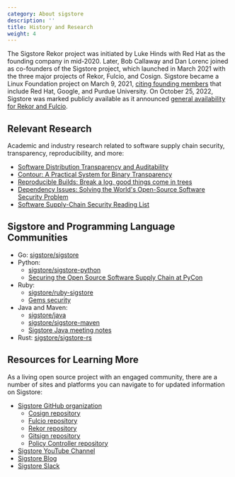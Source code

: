 ```yaml
---
category: About sigstore
description: ''
title: History and Research
weight: 4
---
```


The Sigstore Rekor project was initiated by Luke Hinds with Red Hat as the founding company in mid-2020. Later, Bob Callaway and Dan Lorenc joined as co-founders of the Sigstore project, which launched in March 2021 with the three major projects of Rekor, Fulcio, and Cosign. Sigstore became a Linux Foundation project on March 9, 2021, [citing founding members](https://www.linuxfoundation.org/press-release/linux-foundation-announces-free-sigstore-signing-service-to-confirm-origin-and-authenticity-of-software/) that include Red Hat, Google, and Purdue University. On October 25, 2022, Sigstore was marked publicly available as it announced [general availability for Rekor and Fulcio](https://blog.sigstore.dev/sigstore-ga-ddd6ba67894d/).

## Relevant Research

Academic and industry research related to software supply chain security, transparency, reproducibility, and more:

* [Software Distribution Transparency and Auditability](https://arxiv.org/abs/1711.07278)
* [Contour: A Practical System for Binary Transparency](https://arxiv.org/abs/1712.08427)
* [Reproducible Builds: Break a log, good things come in trees](https://bora.uib.no/bora-xmlui/handle/1956/20411)
* [Dependency Issues: Solving the World's Open-Source Software Security Problem](https://warontherocks.com/2022/05/dependency-issues-solving-the-worlds-open-source-software-security-problem/)
* [Software Supply-Chain Security Reading List](https://github.com/chainguard-dev/ssc-reading-list)

## Sigstore and Programming Language Communities

* Go: [sigstore/sigstore](https://github.com/sigstore/sigstore)
* Python: 
    * [sigstore/sigstore-python](https://github.com/sigstore/sigstore-python)
    * [Securing the Open Source Software Supply Chain at PyCon](https://www.youtube.com/watch?v=i1QqhGsbX6Y)
* Ruby: 
    * [sigstore/ruby-sigstore](https://github.com/sigstore/ruby-sigstore)
    * [Gems security](https://docs.ruby-lang.org/en/2.1.0/Gem/Security.html)
* Java and Maven:
    * [sigstore/java](https://github.com/sigstore/sigstore-java)
    * [sigstore/sigstore-maven](https://github.com/sigstore/sigstore-maven)
    * [Sigstore Java meeting notes](https://docs.google.com/document/d/1R7mL-IUrc2Z_LuOIvwDWshVuPQS_2VNE_cIQx4Oy5zw/edit)
* Rust: [sigstore/sigstore-rs](https://github.com/sigstore/sigstore-rs)

## Resources for Learning More

As a living open source project with an engaged community, there are a number of sites and platforms you can navigate to for updated information on Sigstore:

* [Sigstore GitHub organization](https://github.com/sigstore/)
    * [Cosign repository](https://github.com/sigstore/cosign)
    * [Fulcio repository](https://github.com/sigstore/fulcio)
    * [Rekor repository](https://github.com/sigstore/rekor)
    * [Gitsign repository](https://github.com/sigstore/gitsign)
    * [Policy Controller repository](https://github.com/sigstore/policy-controller)
* [Sigstore YouTube Channel](https://www.youtube.com/@projectsigstore)
* [Sigstore Blog](https://blog.sigstore.dev/) 
* [Sigstore Slack](https://links.sigstore.dev/slack-invite)